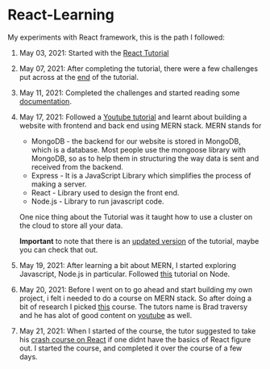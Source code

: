 # React-Learning
My experiments with React framework, this is the path I followed:
1. May 03, 2021: Started with the [React Tutorial](https://reactjs.org/tutorial/tutorial.html)
2. May 07, 2021: After completing the tutorial, there were a few challenges put across at the [end](https://reactjs.org/tutorial/tutorial.html#wrapping-up) of the tutorial.
3. May 11, 2021: Completed the challenges and started reading some [documentation](https://reactjs.org/docs/hello-world.html).
4. May 17, 2021: Followed a [Youtube tutorial](https://www.youtube.com/watch?v=7CqJlxBYj-M) and learnt about building a website with frontend and back end using MERN stack. MERN stands for 
   - MongoDB  - the backend for our website is stored in MongoDB, which is a database. Most people use the mongoose library with MongoDB, so as to help them in structuring the way data is sent and received from the backend.
   - Express  - It is a JavaScript Library which simplifies the process of making a server.
   - React    - Library used to design the front end.   
   - Node.js  - Library to run javascript code.
  
    One nice thing about the Tutorial was it taught how to use a cluster on the cloud to store all your data.
    
    **Important** to note that there is an [updated version](https://www.youtube.com/watch?v=mrHNSanmqQ4) of the tutorial, maybe you can check that out. 
5. May 19, 2021: After learning a bit about MERN, I started exploring Javascript, Node.js in particular. Followed [this](https://www.youtube.com/watch?v=TlB_eWDSMt4) tutorial on Node.
6. May 20, 2021: Before I went on to go ahead and start building my own project, i felt i needed to do a course on MERN stack. So after doing a bit of research I picked [this](https://www.udemy.com/course/mern-stack-front-to-back/learn/lecture/10055132#overview) course. The tutors name is Brad traversy and he has alot of good content on [youtube](https://www.youtube.com/channel/UC29ju8bIPH5as8OGnQzwJyA) as well. 
7. May 21, 2021: When I started of the course, the tutor suggested to take his [crash course on React](https://www.youtube.com/watch?v=w7ejDZ8SWv8) if one didnt have the basics of React figure out. I started the course, and completed it over the course of a few days.
